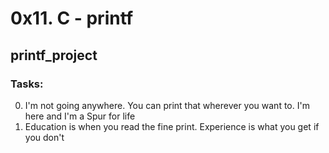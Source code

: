 # 0x11. C - printf
## printf_project
### Tasks:
0. I'm not going anywhere. You can print that wherever you want to. I'm here and I'm a Spur for life
1.  Education is when you read the fine print. Experience is what you get if you don't